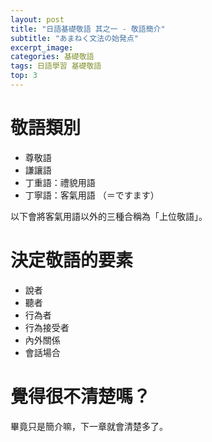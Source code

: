 ```yaml
---
layout: post
title: "日語基礎敬語 其之一 - 敬語簡介"
subtitle: "あまねく文法の始発点"
excerpt_image: 
categories: 基礎敬語
tags: 日語學習 基礎敬語
top: 3
---
```


# 敬語類別
- 尊敬語
- 謙讓語
- 丁重語：禮貌用語
- 丁寧語：客氣用語 （＝ですます）

以下會將客氣用語以外的三種合稱為「上位敬語」。

# 決定敬語的要素

- 說者
- 聽者
- 行為者
- 行為接受者
- 內外關係
- 會話場合

# 覺得很不清楚嗎？

畢竟只是簡介嘛，下一章就會清楚多了。

